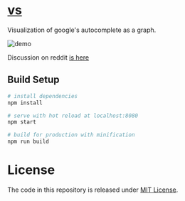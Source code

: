 # [vs](https://anvaka.github.io/vs/)

Visualization of google's autocomplete as a graph.

![demo](https://i.imgur.com/cItD67x.gif)

Discussion on reddit [is here](https://www.reddit.com/r/dataisbeautiful/comments/9yg8w9/googles_autocomplete_visualized_like_a_graph_link/)

## Build Setup

``` bash
# install dependencies
npm install

# serve with hot reload at localhost:8080
npm start

# build for production with minification
npm run build
```

# License

The code in this repository is released under [MIT License](https://github.com/anvaka/vs/blob/main/LICENSE).
